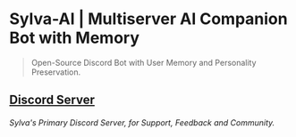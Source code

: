 # Sylva-AI | Multiserver AI Companion Bot with Memory
> Open-Source Discord Bot with User Memory and Personality Preservation.

## [Discord Server](https://discord.gg/FJyChnMW5j)
###### Sylva's Primary Discord Server, for Support, Feedback and Community.

